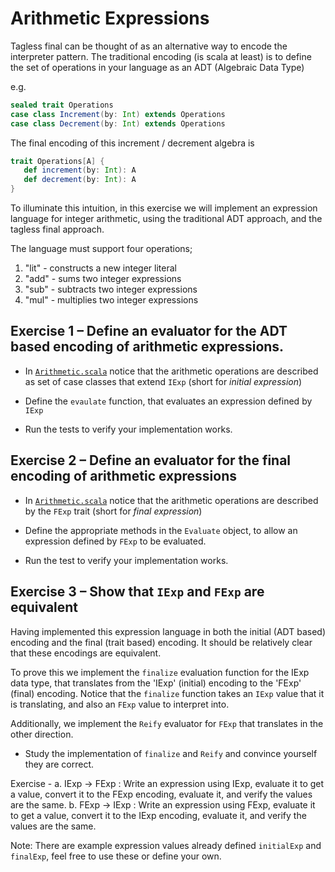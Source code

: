 
# Arithmetic Expressions 

Tagless final can be thought of as an alternative way to encode the interpreter pattern. The
traditional encoding (is scala at least) is to define the set of operations in your language
as an ADT (Algebraic Data Type)

e.g.

```scala
sealed trait Operations
case class Increment(by: Int) extends Operations
case class Decrement(by: Int) extends Operations
```

The final encoding of this increment / decrement algebra is

```scala
trait Operations[A] {
   def increment(by: Int): A
   def decrement(by: Int): A
}
```

To illuminate this intuition, in this exercise we will implement an expression language for integer 
arithmetic, using the traditional ADT approach, and the tagless final approach. 

The language must support four operations;

1. "lit" - constructs a new integer literal
2. "add" - sums two integer expressions
3. "sub" - subtracts two integer expressions
4. "mul" - multiplies two integer expressions

## Exercise 1 &ndash; Define an evaluator for the ADT based encoding of arithmetic expressions.

- In [`Arithmetic.scala`](./src/main/Arithmetic.scala) notice that the arithmetic operations are described
  as set of case classes that extend `IExp` (short for *initial expression*)

- Define the `evaulate` function, that evaluates an expression defined by `IExp`
  
- Run the tests to verify your implementation works.

## Exercise 2 &ndash; Define an evaluator for the final encoding of arithmetic expressions

- In [`Arithmetic.scala`](./src/main/Arithmetic.scala) notice that the arithmetic operations are described 
  by the `FExp` trait (short for *final expression*)

- Define the appropriate methods in the `Evaluate` object, to allow an expression defined by `FExp` to be evaluated.

- Run the test to verify your implementation works.

## Exercise 3 &ndash; Show that `IExp` and `FExp` are equivalent

Having implemented this expression language in both the initial (ADT based) encoding and the final (trait based) encoding. 
It should be relatively clear that these encodings are equivalent.
 
To prove this we implement the `finalize` evaluation function for the IExp data type, that translates from the 'IExp' (initial) 
encoding to the 'FExp' (final) encoding. Notice that the `finalize` function takes an `IExp` value that it is translating, and also
an `FExp` value to interpret into. 
 
Additionally, we implement the `Reify` evaluator for `FExp` that translates in the other direction.

- Study the implementation of `finalize` and `Reify` and convince yourself they are correct.
 
Exercise -
  a. IExp -> FExp : Write an expression using IExp, evaluate it to get a value, convert it to the FExp encoding, evaluate it, and verify the
      values are the same.
  b. FExp -> IExp : Write an expression using FExp, evaluate it to get a value, convert it to the IExp encoding, evaluate it, and verify the
      values are the same.
      
Note: There are example expression values already defined `initialExp` and `finalExp`, feel free to use these or
      define your own.
